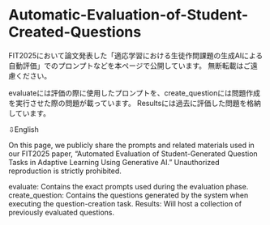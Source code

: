 # Automatic-Evaluation-of-Student-Created-Questions
FIT2025において論文発表した「適応学習における生徒作問課題の生成AIによる自動評価」でのプロンプトなどを本ページで公開しています。
無断転載はご遠慮ください。

evaluateには評価の際に使用したプロンプトを、create_questionには問題作成を実行させた際の問題が載っています。
Resultsには過去に評価した問題を格納しています。


⇩English

On this page, we publicly share the prompts and related materials used in our FIT2025 paper, “Automated Evaluation of Student-Generated Question Tasks in Adaptive Learning Using Generative AI.” Unauthorized reproduction is strictly prohibited. 

evaluate: Contains the exact prompts used during the evaluation phase.
create_question: Contains the questions generated by the system when executing the question-creation task.
Results: Will host a collection of previously evaluated questions.

